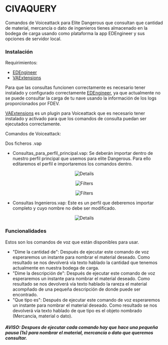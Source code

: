 # CIVAQUERY
Comandos de Voiceattack para Elite Dangerous que consultan que cantidad de material, mercancía o dato de ingenieros tienes 
almacenado en la bodega de carga usando como plataforma la app EDEngineer y sus opciones de servidor local.

### Instalación

Requirimientos:

- [EDEngineer](https://github.com/msarilar/EDEngineer)
- [VAExtensions](https://github.com/Antaniserse/VAExtensions)

Para que las consultas funcionen correctamente es necesario tener instalado y configurado correctamente [EDEngineer](https://github.com/msarilar/EDEngineer), ya que actualmente no se puede consultar la carga de tu nave usando la información de los logs proporcionados por FDEV.

[VAExtensions](https://github.com/Antaniserse/VAExtensions) es un plugin para Voiceattack que es necesario tener instalado y activado para que los comandos de consulta puedan ser ejecutados correctamente.

Comandos de Voiceattack:

Dos ficheros .vap

- Consultas_para_perfil_principal.vap: Se deberán importar dentro de nuestro perfil principal que usemos para elite Dangerous. Para ello editaremos el perfil e importaremos los comandos dentro.

<p align="center">
  <img src="https://s16.postimg.org/khmvt3f81/edit_main_profile.png" alt="Details"/>
</p>
<p align="center">
  <img src="https://s16.postimg.org/6147s9f4h/import_commands.png" alt="Filters"/>
</p>
<p align="center">
  <img src="https://s16.postimg.org/hoto92evl/import_commands_2.png" alt="Filters"/>
</p>

- Consultas Ingenieros.vap: Este es un perfil que deberemos importar completo y cuyo nombre no debe ser modificado.

<p align="center">
  <img src="https://s16.postimg.org/hri59n7wx/import_profile.png" alt="Details"/>
</p>

### Funcionalidades

Estos son los comandos de voz que están disponibles para usar.

- "Dime la cantidad de": Después de ejecutar este comando de voz esperaremos un instante para nombrar el material deseado. Como resultado se nos devolverá vía texto hablado la cantidad que tenemos actualmente en nuestra bodega de carga.
- "Dime la descripción de": Después de ejecutar este comando de voz esperaremos un instante para nombrar el material deseado. Como resultado se nos devolverá vía texto hablado la rareza el material acompñado de una pequeña descripción de donde puede ser encontrado.
- "Que tipo es": Después de ejecutar este comando de voz esperaremos un instante para nombrar el material deseado. Como resultado se nos devolverá vía texto hablado de que tipo es el objeto nombrado (Mercancía, material o dato).

##### **AVISO:** Despues de ejecutar cada comando hay que hace una pequeña pausa (1s) para nombrar el material, mercancía o dato que queremos consultar.
